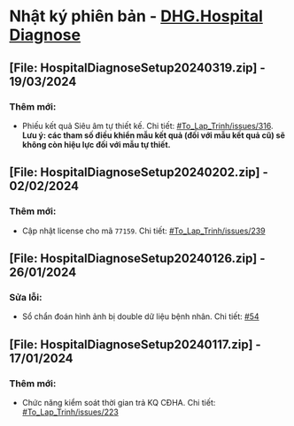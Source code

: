 # Nhật ký phiên bản - [DHG.Hospital Diagnose](https://gofile.me/78TQg/fojJj2ctv)

## [File: HospitalDiagnoseSetup20240319.zip] - 19/03/2024
### Thêm mới:
- Phiếu kết quả Siêu âm tự thiết kế. Chi tiết: [#To_Lap_Trinh/issues/316](https://github.com/dh-hos/To_Lap_Trinh/issues/316). **Lưu ý: các tham số điều khiển mẫu kết quả (đối với mẫu kết quả cũ) sẽ không còn hiệu lực đối với mẫu tự thiết.**

## [File: HospitalDiagnoseSetup20240202.zip] - 02/02/2024
### Thêm mới:
- Cập nhật license cho mã `77159`. Chi tiết: [#To_Lap_Trinh/issues/239](https://github.com/dh-hos/To_Lap_Trinh/issues/239)

## [File: HospitalDiagnoseSetup20240126.zip] - 26/01/2024
### Sửa lỗi:
- Sổ chẩn đoán hình ảnh bị double dữ liệu bệnh nhân. Chi tiết: [#54](https://github.com/dh-hos/dhg.hospitaldiagnose/issues/54)

## [File: HospitalDiagnoseSetup20240117.zip] - 17/01/2024
### Thêm mới:
- Chức năng kiểm soát thời gian trả KQ CĐHA. Chi tiết: [#To_Lap_Trinh/issues/223](https://github.com/dh-hos/To_Lap_Trinh/issues/223)
